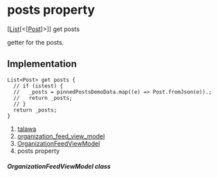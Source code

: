 
<div>

# posts property

</div>



[[List](https://api.flutter.dev/flutter/dart-core/List-class.html)[\<[[Post](../../models_post_post_model/Post-class.md)]\>]]
get posts



getter for the posts.



## Implementation

``` language-dart
List<Post> get posts {
  // if (istest) {
  //   _posts = pinnedPostsDemoData.map((e) => Post.fromJson(e)).;
  //   return _posts;
  // }
  return _posts;
}
```








1.  [talawa](../../index.md)
2.  [organization_feed_view_model](../../view_model_after_auth_view_models_feed_view_models_organization_feed_view_model/)
3.  [OrganizationFeedViewModel](../../view_model_after_auth_view_models_feed_view_models_organization_feed_view_model/OrganizationFeedViewModel-class.md)
4.  posts property

##### OrganizationFeedViewModel class







